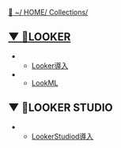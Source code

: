 [🔗 ~/ HOME/ Collections/](https://gitpress.io/@sh16ma/collections)



## [▼ 🫧LOOKER]()
- - [Looker導入](looker_init)
- - [LookML](lookml)



## ▼ 🫧LOOKER STUDIO
- - [LookerStudiod導入](lookerstudio_init)
